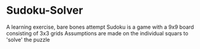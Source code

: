 # Sudoku-Solver
A learning exercise, bare bones attempt
Sudoku is a game with a 9x9 board consisting of 3x3 grids
Assumptions are made on the individual squars to 'solve' the puzzle
